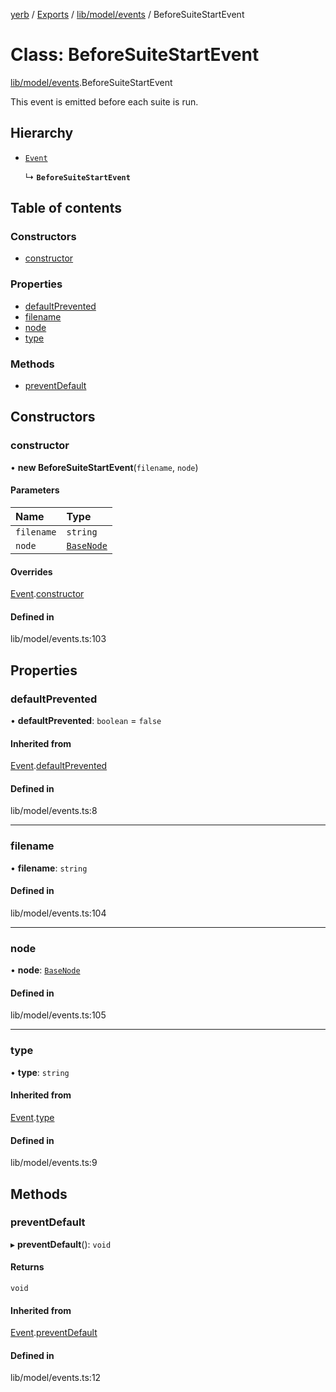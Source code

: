 [yerb](../README.md) / [Exports](../modules.md) / [lib/model/events](../modules/lib_model_events.md) / BeforeSuiteStartEvent

# Class: BeforeSuiteStartEvent

[lib/model/events](../modules/lib_model_events.md).BeforeSuiteStartEvent

This event is emitted before each suite is run.

## Hierarchy

- [`Event`](lib_model_events.Event.md)

  ↳ **`BeforeSuiteStartEvent`**

## Table of contents

### Constructors

- [constructor](lib_model_events.BeforeSuiteStartEvent.md#constructor)

### Properties

- [defaultPrevented](lib_model_events.BeforeSuiteStartEvent.md#defaultprevented)
- [filename](lib_model_events.BeforeSuiteStartEvent.md#filename)
- [node](lib_model_events.BeforeSuiteStartEvent.md#node)
- [type](lib_model_events.BeforeSuiteStartEvent.md#type)

### Methods

- [preventDefault](lib_model_events.BeforeSuiteStartEvent.md#preventdefault)

## Constructors

### constructor

• **new BeforeSuiteStartEvent**(`filename`, `node`)

#### Parameters

| Name | Type |
| :------ | :------ |
| `filename` | `string` |
| `node` | [`BaseNode`](lib_model_nodes.BaseNode.md) |

#### Overrides

[Event](lib_model_events.Event.md).[constructor](lib_model_events.Event.md#constructor)

#### Defined in

lib/model/events.ts:103

## Properties

### defaultPrevented

• **defaultPrevented**: `boolean` = `false`

#### Inherited from

[Event](lib_model_events.Event.md).[defaultPrevented](lib_model_events.Event.md#defaultprevented)

#### Defined in

lib/model/events.ts:8

___

### filename

• **filename**: `string`

#### Defined in

lib/model/events.ts:104

___

### node

• **node**: [`BaseNode`](lib_model_nodes.BaseNode.md)

#### Defined in

lib/model/events.ts:105

___

### type

• **type**: `string`

#### Inherited from

[Event](lib_model_events.Event.md).[type](lib_model_events.Event.md#type)

#### Defined in

lib/model/events.ts:9

## Methods

### preventDefault

▸ **preventDefault**(): `void`

#### Returns

`void`

#### Inherited from

[Event](lib_model_events.Event.md).[preventDefault](lib_model_events.Event.md#preventdefault)

#### Defined in

lib/model/events.ts:12
